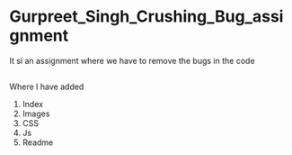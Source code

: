 # Gurpreet_Singh_Crushing_Bug_assignment
It si an assignment where we have to remove the bugs in the code 
## 
Where I have added 
 1. Index
 2. Images
 3. CSS
 4. Js
 5. Readme

